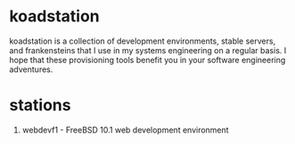 # koadstation

koadstation is a collection of development environments, stable servers, and frankensteins that I use in my systems engineering on a regular basis. I hope that these provisioning tools benefit you in your software engineering adventures.

# stations

1. webdevf1 - FreeBSD 10.1 web development environment
